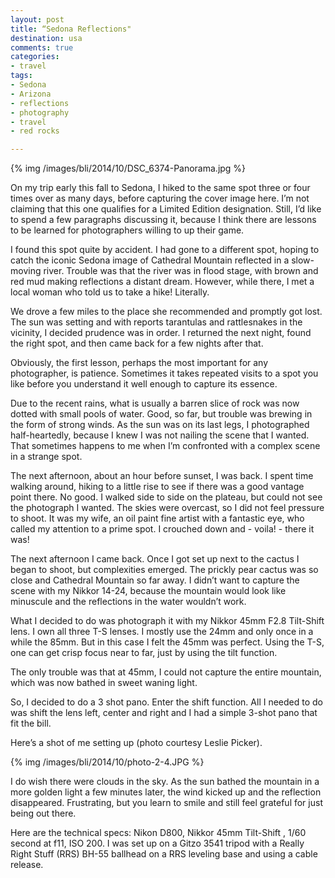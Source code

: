 ```yaml
---
layout: post
title: “Sedona Reflections"
destination: usa
comments: true
categories:
- travel
tags:
- Sedona
- Arizona
- reflections
- photography
- travel
- red rocks

---
```


{% img /images/bli/2014/10/DSC_6374-Panorama.jpg %}

On my trip early this fall to Sedona, I hiked to the same spot three or four times over as many days, before capturing the cover image here. I’m not claiming that this one qualifies for a Limited Edition designation. Still, I’d like to spend a few paragraphs discussing it, because I think there are lessons to be learned for photographers willing to up their game. 

<!--more-->

I found this spot quite by accident. I had gone to a different spot, hoping to catch the iconic Sedona image of Cathedral Mountain reflected in a slow-moving river. Trouble was that the river was in flood stage, with brown and red mud making reflections a distant dream. However, while there, I met a local woman who told us to take a hike! Literally. 

We drove a few miles to the place she recommended and promptly got lost. The sun was setting and with reports tarantulas and rattlesnakes in the vicinity, I decided prudence was in order. I returned the  next night, found the right spot, and then came back for a few nights after that. 

Obviously, the first lesson, perhaps the most important for any photographer, is patience. Sometimes it takes repeated visits to a spot you like before you understand it well enough to capture its essence. 

Due to the recent rains, what is usually a barren slice of rock was now dotted with small pools of water. Good, so far, but trouble was brewing in the form of strong winds. As the sun was on its last legs, I photographed half-heartedly, because I knew I was not nailing the scene that I wanted. That sometimes happens to me when I’m confronted with a complex scene in a strange spot. 

The next afternoon, about an hour before sunset, I was back. I spent time walking around, hiking to a little rise to see if there was a good vantage point there. No good. I walked side to side on the plateau, but could not see the photograph I wanted. The skies were overcast, so I did not feel pressure to shoot. It was my wife, an oil paint fine artist with a fantastic eye, who called my attention to a prime spot. I crouched down and - voila! - there it was!

The next afternoon I came back. Once I got set up next to the cactus I began to shoot, but complexities emerged. The prickly pear cactus was so close and Cathedral Mountain so far away. I didn’t want to capture the scene with my Nikkor 14-24, because the mountain would look like minuscule and the reflections in the water wouldn’t work. 

What I decided to do was photograph it with my Nikkor 45mm F2.8 Tilt-Shift lens. I own all three T-S lenses. I mostly use the 24mm and only once in a while the 85mm. But in this case I felt the 45mm was perfect. Using the T-S, one can get crisp focus near to far, just by using the tilt function. 

The only trouble was that at 45mm, I could not capture the entire mountain, which was now bathed in sweet waning light. 

So, I decided to do a 3 shot pano. Enter the shift function. All I needed to do was shift the lens left, center and right and I had a simple 3-shot pano that fit the bill. 

Here’s a shot of me setting up (photo courtesy Leslie Picker). 

{% img /images/bli/2014/10/photo-2-4.JPG %}

I do wish there were clouds in the sky. As the sun bathed the mountain in a more golden light a few minutes later, the wind kicked up and the reflection disappeared. Frustrating, but you learn to smile and still feel grateful for just being out there. 

Here are the technical specs: Nikon D800, Nikkor 45mm Tilt-Shift , 1/60 second at f11, ISO 200. I was set up on a Gitzo 3541 tripod with a Really Right Stuff (RRS) BH-55 ballhead on a RRS leveling base and using a cable release. 


